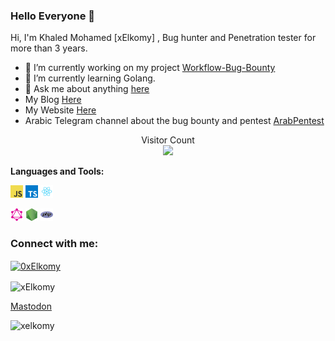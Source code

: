 ### Hello Everyone 👋

Hi, I'm Khaled Mohamed [xElkomy] , Bug hunter and Penetration tester for more than 3 years.


- 🔭 I’m currently working on my project [Workflow-Bug-Bounty](https://github.com/xElkomy/Workflow-Bug-Bounty)
- 🌱 I’m currently learning Golang.
- 💬 Ask me about anything [here](https://github.com/xElkomy/xElkomy/issues)
-  My Blog [ Here ](https://blog.xelkomy.com)
-  My Website [ Here ](https://www.xelkomy.com)
-  Arabic Telegram channel about the bug bounty and pentest [ArabPentest](https://t.me/arpentest)

<p align="center"> 
  Visitor Count<br>
<img src="https://profile-counter.glitch.me/xElkomy/count.svg" />
</p>

**Languages and Tools:**  

<code><img height="20" src="https://raw.githubusercontent.com/github/explore/80688e429a7d4ef2fca1e82350fe8e3517d3494d/topics/javascript/javascript.png"></code>
<code><img height="20" src="https://raw.githubusercontent.com/github/explore/80688e429a7d4ef2fca1e82350fe8e3517d3494d/topics/typescript/typescript.png"></code>
<code><img height="20" src="https://raw.githubusercontent.com/github/explore/80688e429a7d4ef2fca1e82350fe8e3517d3494d/topics/react/react.png"></code>

<code><img height="20" src="https://raw.githubusercontent.com/github/explore/5c058a388828bb5fde0bcafd4bc867b5bb3f26f3/topics/graphql/graphql.png"></code>
<code><img height="20" src="https://raw.githubusercontent.com/github/explore/80688e429a7d4ef2fca1e82350fe8e3517d3494d/topics/nodejs/nodejs.png"></code>
<code><img height="20" src="https://raw.githubusercontent.com/github/explore/80688e429a7d4ef2fca1e82350fe8e3517d3494d/topics/php/php.png"></code>    

<h3 align="left">Connect with me:</h3>
<p align="left">
<a href="https://twitter.com/0xElkomy" target="blank"><img align="center" src="https://raw.githubusercontent.com/rahuldkjain/github-profile-readme-generator/master/src/images/icons/Social/twitter.svg" alt="0xElkomy" height="30" width="40" /></a>
</p>


<p><img align="center" src="https://github-readme-streak-stats.herokuapp.com/?user=xElkomy&" alt="xElkomy" /></p>

<a rel="me" href="https://infosec.exchange/@xelkomy">Mastodon</a>

<p><a href="https://www.buymeacoffee.com/xelkomy"> <img align="left" src="https://cdn.buymeacoffee.com/buttons/v2/default-yellow.png" height="50" width="210" alt="xelkomy" /></a></p><br><br>
